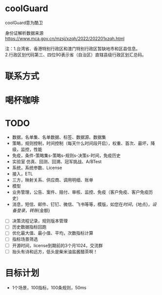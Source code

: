 # coolGuard

coolGuard意为酷卫

身份证解析数据来源
https://www.mca.gov.cn/mzsj/xzqh/2022/202201xzqh.html

注：1.台湾省、香港特别行政区和澳门特别行政区暂缺地市和区县信息。								
2.行政区划代码第三、四位90表示省（自治区）直辖县级行政区划汇总码。

# 联系方式

# 喝杯咖啡

# TODO

* 数据，名单集、名单数据、标签、数据源、数据集 
* 策略，规则控制，时间控制（每天什么时间段开启），权重、首次、最坏，降级，监控，性能
* 免疫，条件-策略集s-策略s-规则s-决策s-时间，免疫历史
* 实验室 仿真、回测、回溯、冠军挑战、A/BTest
* 系统，系统参数、License
* 接入，ETL
* 三方，映射关系、供应商、调用明细、账单
* 模型
* 业务管理，公告、案件、赔付、审核、监控、免疫（客户免疫、客户免疫历史）
* 消息，短信、邮件、钉钉、微信、飞书等等，模版，如您在${时间}，${地点}，${设备}登录，转账${金额}
* [ ] 决策流程记录，规则版本管理
* [ ] 历史数据指标回跑
* [ ] 优化最大值、最小值、平均，次数指标计算
* [ ] 指标场景筛选
* [ ] 开源时间，license到期前的3个月1024，交流群
* [ ] 抬头有诗和远方，低头是柴米油盐酱醋茶啊！

# 目标计划

* 1个场景，100指标，100条规则，50ms